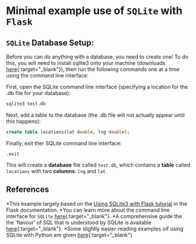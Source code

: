 # Minimal example use of `SQLite` with `Flask`

## `SQLite` Database Setup:
Before you can do anything with a database, you need to create one! To do this, you will need to install sqlite3 onto your machine (downloads [here](https://www.sqlite.org/download.html){:target="_blank"}), then run the following commands one at a time using the command line interface:

First, open the SQLite command line interface (specifying a location for the .db file for your database):
```bash
sqlite3 test.db
```

Next, add a table to the database (the .db file will not actually appear until this happens):
```sql
create table locations(lat double, lng double);
```

Finally, exit ther SQLite command line interface:
```
.exit
```

This will create a **database** file called `test.db`, which contains a **table** called `locations` with two **columns**: `lng` and `lat`.


## References
*This example largely based on the [Using SQLite3 with Flask tutorial](https://flask.palletsprojects.com/en/2.1.x/patterns/sqlite3/) in the Flask documentation.
*You can learn more about the command line interface for `SQLite` [here](https://www.sqlite.org/cli.html){:target="_blank"}. 
*A comprehensive guide the the 'flavour' of SQL that is understood by SQLite is available [here](https://www.sqlite.org/lang.html){:target="_blank"}.
*Some slightly easier-reading examples oif using SQLite with Python are given [here](https://www.sqlitetutorial.net/sqlite-python/insert/){:target="_blank"}